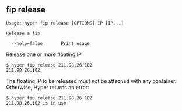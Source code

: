 ## fip release

    Usage: hyper fip release [OPTIONS] IP [IP...]

    Release a fip

      --help=false       Print usage

Release one or more floating IP

    $ hyper fip release 211.98.26.102
    211.98.26.102

The floating IP to be released must not be attached with any container. Otherwise, Hyper returns an error:

	$ hyper fip release 211.98.26.102
	211.98.26.102 is in use
